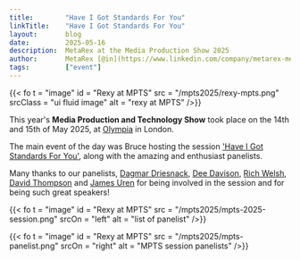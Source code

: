 ```yaml
---
title:        "Have I Got Standards For You"
linkTitle:    "Have I Got Standards For You"
layout:       blog
date:         2025-05-16
description:  MetaRex at the Media Production Show 2025
author:       MetaRex [@in](https://www.linkedin.com/company/metarex-media)
tags:         ["event"]
---
```


{{< fo t = "image"
  id    = "Rexy at MPTS"
  src   = "/mpts2025/rexy-mpts.png"
  srcClass = "ui fluid image"
  alt = "rexy at MPTS"
/>}}

This year's **Media Production and Technology Show** took place on the 14th and 15th of May 2025, at [Olympia] in London. 

The main event of the day was Bruce hosting the session ['Have I Got Standards For You'], along with the amazing and enthusiast panelists. 

Many thanks to our panelists, [Dagmar Driesnack][DD], [Dee Davison][Dee], [Rich Welsh][RW], [David Thompson][DT] and [James Uren][JU] for being involved in the session and for being such great speakers! 


{{< fo t = "image"
  id    = "Rexy at MPTS"
  src   = "/mpts2025/mpts-2025-session.png"
  srcOn = "left"
  alt = "list of panelist" 
/>}}

{{< fo t = "image"
  id    = "Rexy at MPTS"
  src   = "/mpts2025/mpts-panelist.png"
  srcOn = "right"
  alt = "MPTS session panelists"
/>}}


['Have I Got Standards For You']:   https://www.mediaproductionshow.com/programme
[Olympia]:  https://www.mediaproductionshow.com
[DD]:   https://de.linkedin.com/in/dagmar-driesnack-67b37770
[Dee]:  https://uk.linkedin.com/in/deedavison?trk=public_post_feed-actor-name
[RW]:   https://www.smpte.org/about/board-rich-welsh
[DT]:   https://www.thedpp.com/team/david-thompson
[JU]:   https://uk.linkedin.com/in/juren